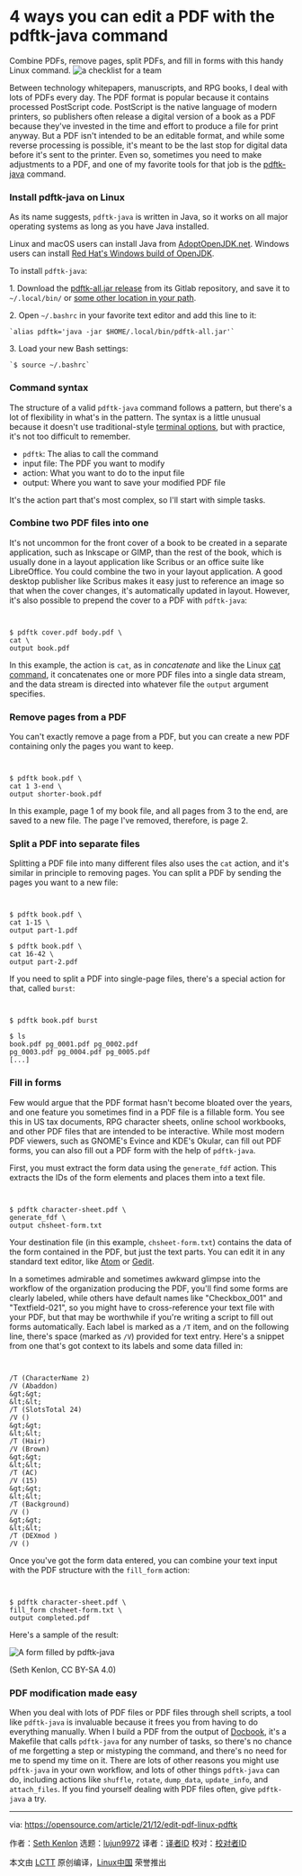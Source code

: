 [#]: subject: "4 ways you can edit a PDF with the pdftk-java command"
[#]: via: "https://opensource.com/article/21/12/edit-pdf-linux-pdftk"
[#]: author: "Seth Kenlon https://opensource.com/users/seth"
[#]: collector: "lujun9972"
[#]: translator: "geekpi"
[#]: reviewer: " "
[#]: publisher: " "
[#]: url: " "

4 ways you can edit a PDF with the pdftk-java command
======
Combine PDFs, remove pages, split PDFs, and fill in forms with this
handy Linux command.
![a checklist for a team][1]

Between technology whitepapers, manuscripts, and RPG books, I deal with lots of PDFs every day. The PDF format is popular because it contains processed PostScript code. PostScript is the native language of modern printers, so publishers often release a digital version of a book as a PDF because they've invested in the time and effort to produce a file for print anyway. But a PDF isn't intended to be an editable format, and while some reverse processing is possible, it's meant to be the last stop for digital data before it's sent to the printer. Even so, sometimes you need to make adjustments to a PDF, and one of my favorite tools for that job is the [pdftk-java][2] command.

### Install pdftk-java on Linux

As its name suggests, `pdftk-java` is written in Java, so it works on all major operating systems as long as you have Java installed.

Linux and macOS users can install Java from [AdoptOpenJDK.net][3]. Windows users can install [Red Hat's Windows build of OpenJDK][4].

To install `pdftk-java`:

1\. Download the [pdftk-all.jar release][5] from its Gitlab repository, and save it to `~/.local/bin/` or [some other location in your path][6].

2\. Open `~/.bashrc` in your favorite text editor and add this line to it:


```
`alias pdftk='java -jar $HOME/.local/bin/pdftk-all.jar'`
```

3\. Load your new Bash settings:


```
`$ source ~/.bashrc`
```

### Command syntax

The structure of a valid `pdftk-java` command follows a pattern, but there's a lot of flexibility in what's in the pattern. The syntax is a little unusual because it doesn't use traditional-style [terminal options][7], but with practice, it's not too difficult to remember.

  * `pdftk`: The alias to call the command
  * input file: The PDF you want to modify
  * action: What you want to do to the input file
  * output: Where you want to save your modified PDF file



It's the action part that's most complex, so I'll start with simple tasks.

### Combine two PDF files into one

It's not uncommon for the front cover of a book to be created in a separate application, such as Inkscape or GIMP, than the rest of the book, which is usually done in a layout application like Scribus or an office suite like LibreOffice. You could combine the two in your layout application. A good desktop publisher like Scribus makes it easy just to reference an image so that when the cover changes, it's automatically updated in layout. However, it's also possible to prepend the cover to a PDF with `pdftk-java`:


```


$ pdftk cover.pdf body.pdf \
cat \
output book.pdf

```

In this example, the action is `cat`, as in _concatenate_ and like the Linux [cat command][8], it concatenates one or more PDF files into a single data stream, and the data stream is directed into whatever file the `output` argument specifies.

### Remove pages from a PDF

You can't exactly remove a page from a PDF, but you can create a new PDF containing only the pages you want to keep.


```


$ pdftk book.pdf \
cat 1 3-end \
output shorter-book.pdf

```

In this example, page 1 of my book file, and all pages from 3 to the end, are saved to a new file. The page I've removed, therefore, is page 2.

### Split a PDF into separate files

Splitting a PDF file into many different files also uses the `cat` action, and it's similar in principle to removing pages. You can split a PDF by sending the pages you want to a new file:


```


$ pdftk book.pdf \
cat 1-15 \
output part-1.pdf

$ pdftk book.pdf \
cat 16-42 \
output part-2.pdf

```

If you need to split a PDF into single-page files, there's a special action for that, called `burst`:


```


$ pdftk book.pdf burst

$ ls
book.pdf pg_0001.pdf pg_0002.pdf
pg_0003.pdf pg_0004.pdf pg_0005.pdf
[...]

```

### Fill in forms

Few would argue that the PDF format hasn't become bloated over the years, and one feature you sometimes find in a PDF file is a fillable form. You see this in US tax documents, RPG character sheets, online school workbooks, and other PDF files that are intended to be interactive. While most modern PDF viewers, such as GNOME's Evince and KDE's Okular, can fill out PDF forms, you can also fill out a PDF form with the help of `pdftk-java`.

First, you must extract the form data using the `generate_fdf` action. This extracts the IDs of the form elements and places them into a text file.


```


$ pdftk character-sheet.pdf \
generate_fdf \
output chsheet-form.txt

```

Your destination file (in this example, `chsheet-form.txt`) contains the data of the form contained in the PDF, but just the text parts. You can edit it in any standard text editor, like [Atom][9] or [Gedit][10].

In a sometimes admirable and sometimes awkward glimpse into the workflow of the organization producing the PDF, you'll find some forms are clearly labeled, while others have default names like "Checkbox_001" and "Textfield-021", so you might have to cross-reference your text file with your PDF, but that may be worthwhile if you're writing a script to fill out forms automatically. Each label is marked as a `/T` item, and on the following line, there's space (marked as `/V`) provided for text entry. Here's a snippet from one that's got context to its labels and some data filled in:


```


/T (CharacterName 2)
/V (Abaddon)
&gt;&gt;
&lt;&lt;
/T (SlotsTotal 24)
/V ()
&gt;&gt;
&lt;&lt;
/T (Hair)
/V (Brown)
&gt;&gt;
&lt;&lt;
/T (AC)
/V (15)
&gt;&gt;
&lt;&lt;
/T (Background)
/V ()
&gt;&gt;
&lt;&lt;
/T (DEXmod )
/V ()

```

Once you've got the form data entered, you can combine your text input with the PDF structure with the `fill_form` action:


```


$ pdftk character-sheet.pdf \
fill_form chsheet-form.txt \
output completed.pdf

```

Here's a sample of the result:

![A form filled by pdftk-java][11]

(Seth Kenlon, CC BY-SA 4.0)

### PDF modification made easy

When you deal with lots of PDF files or PDF files through shell scripts, a tool like `pdftk-java` is invaluable because it frees you from having to do everything manually. When I build a PDF from the output of [Docbook][12], it's a Makefile that calls `pdftk-java` for any number of tasks, so there's no chance of me forgetting a step or mistyping the command, and there's no need for me to spend my time on it. There are lots of other reasons you might use `pdftk-java` in your own workflow, and lots of other things `pdftk-java` can do, including actions like `shuffle`, `rotate`, `dump_data`, `update_info`, and `attach_files`. If you find yourself dealing with PDF files often, give `pdftk-java` a try.

--------------------------------------------------------------------------------

via: https://opensource.com/article/21/12/edit-pdf-linux-pdftk

作者：[Seth Kenlon][a]
选题：[lujun9972][b]
译者：[译者ID](https://github.com/译者ID)
校对：[校对者ID](https://github.com/校对者ID)

本文由 [LCTT](https://github.com/LCTT/TranslateProject) 原创编译，[Linux中国](https://linux.cn/) 荣誉推出

[a]: https://opensource.com/users/seth
[b]: https://github.com/lujun9972
[1]: https://opensource.com/sites/default/files/styles/image-full-size/public/lead-images/checklist_hands_team_collaboration.png?itok=u82QepPk (a checklist for a team)
[2]: https://gitlab.com/pdftk-java/pdftk
[3]: https://adoptopenjdk.net/releases.html
[4]: https://developers.redhat.com/products/openjdk/download
[5]: https://gitlab.com/pdftk-java/pdftk/-/jobs/1527259628/artifacts/raw/build/libs/pdftk-all.jar
[6]: https://opensource.com/article/17/6/set-path-linux
[7]: https://opensource.com/article/21/8/linux-terminal
[8]: https://opensource.com/article/19/2/getting-started-cat-command
[9]: https://opensource.com/article/20/12/atom
[10]: https://opensource.com/article/20/12/gedit
[11]: https://opensource.com/sites/default/files/pdftk-form-fill.jpg (A form filled by pdftk-java)
[12]: https://opensource.com/article/17/9/docbook
